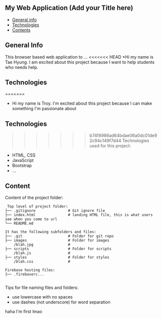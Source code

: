 ## My Web Application (Add your Title here)

* [General info](#general-info)
* [Technologies](#technologies)
* [Contents](#content)

## General Info
This browser based web application to ...
<<<<<<< HEAD
*Hi my name is Tae Hyung. I am excited about this project because I want to help students who needs help.
	
## Technologies
=======
* Hi my name is Troy. I'm excited about this project because I can make something I'm passionate about

## Technologies 
>>>>>>> b74f8986ad64bdae06a0dc01de92c94c149f7d44
Technologies used for this project:
* HTML, CSS
* JavaScript
* Bootstrap
* ...

## Content
Content of the project folder:

```
 Top level of project folder: 
├── .gitignore               # Git ignore file
├── index.html               # landing HTML file, this is what users see when you come to url
└── README.md

It has the following subfolders and files:
├── .git                     # Folder for git repo
├── images                   # Folder for images
    /blah.jpg                # 
├── scripts                  # Folder for scripts
    /blah.js                 # 
├── styles                   # Folder for styles
    /blah.css                # 

Firebase hosting files: 
├── .firebaserc...


```

Tips for file naming files and folders:
* use lowercase with no spaces
* use dashes (not underscore) for word separation

haha I'm first lmao

